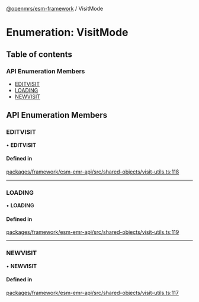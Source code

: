 [@openmrs/esm-framework](../API.md) / VisitMode

# Enumeration: VisitMode

## Table of contents

### API Enumeration Members

- [EDITVISIT](VisitMode.md#editvisit)
- [LOADING](VisitMode.md#loading)
- [NEWVISIT](VisitMode.md#newvisit)

## API Enumeration Members

### EDITVISIT

• **EDITVISIT**

#### Defined in

[packages/framework/esm-emr-api/src/shared-objects/visit-utils.ts:118](https://github.com/openmrs/openmrs-esm-core/blob/main/packages/framework/esm-emr-api/src/shared-objects/visit-utils.ts#L118)

___

### LOADING

• **LOADING**

#### Defined in

[packages/framework/esm-emr-api/src/shared-objects/visit-utils.ts:119](https://github.com/openmrs/openmrs-esm-core/blob/main/packages/framework/esm-emr-api/src/shared-objects/visit-utils.ts#L119)

___

### NEWVISIT

• **NEWVISIT**

#### Defined in

[packages/framework/esm-emr-api/src/shared-objects/visit-utils.ts:117](https://github.com/openmrs/openmrs-esm-core/blob/main/packages/framework/esm-emr-api/src/shared-objects/visit-utils.ts#L117)
